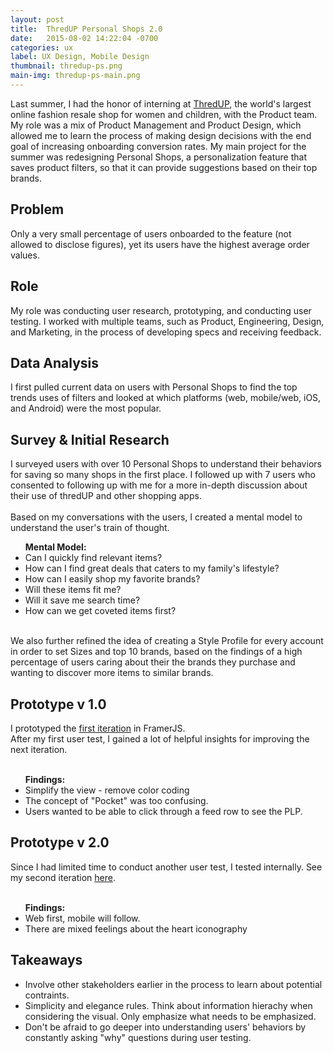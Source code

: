 ```yaml
---
layout: post
title:  ThredUP Personal Shops 2.0
date:   2015-08-02 14:22:04 -0700
categories: ux
label: UX Design, Mobile Design
thumbnail: thredup-ps.png
main-img: thredup-ps-main.png
---
```

<section>
    Last summer, I had the honor of interning at <a href="http://thredup.com">ThredUP</a>, the world's largest online fashion resale shop for women and children, with the Product team. My role was a mix of Product Management and Product Design, which allowed me to learn  the process of making design decisions with the end goal of increasing onboarding conversion rates. My main project for the summer was redesigning Personal Shops, a personalization feature that saves product filters, so that it can provide suggestions based on their top brands.
</section>

<div class="row">
  <div class="col-md-6 project-problem">
  		<h2 class="block-title">Problem</h2>
  		  Only a very small percentage of users onboarded to the feature (not allowed to disclose figures), yet its users have the highest average order values.
  </div>
  <div class="col-md-6 project-role">
  	<h2 class="block-title">Role</h2>
  		My role was conducting user research, prototyping, and conducting user testing. I worked with multiple teams, such as Product, Engineering, Design, and Marketing, in the process of developing specs and receiving feedback.
  	</div>

</div>

<section>
<h1 class="section-title">Data Analysis</h1>

I first pulled current data on users with Personal Shops to find the top trends uses of filters and looked at which platforms (web, mobile/web, iOS, and Android) were the most popular.
</section>

<section>
<h1 class="section-title">Survey & Initial Research</h1>
I surveyed users with over 10 Personal Shops to understand their behaviors for saving so many shops in the first place. I followed up with 7 users who consented to following up with me for a more in-depth discussion about their use of thredUP and other shopping apps.
<br>
<br>
Based on my conversations with the users, I created a mental model to understand the user's train of thought.
<ul>
  <strong>Mental Model:</strong>
    <li>Can I quickly find relevant items?</li>
    <li>How can I find great deals that caters to my family's lifestyle?</li>
    <li>How can I easily shop my favorite brands?</li>
    <li>Will these items fit me?</li>
    <li>Will it save me search time?</li>
    <li>How can we get coveted items first?</li>
</ul>
<br>
We also further refined the idea of creating a Style Profile for every account in order to set Sizes and top 10 brands, based on the findings of a high percentage of users caring about their the brands they purchase and wanting to discover more items to similar brands.
</section>

<section>
	<h1 class="section-title">Prototype v 1.0</h1>
	I prototyped the <a href="http://share.framerjs.com/y2r6k8czd5k7/">first iteration</a> in FramerJS.
  <br>
  After my first user test, I gained a lot of helpful insights for improving the next iteration.
  <br>
  <br>
  <ul>
  <strong>Findings:</strong>
    <li>Simplify the view - remove color coding</li>
    <li>The concept of "Pocket" was too confusing.</li>
    <li>Users wanted to be able to click through a feed row to see the PLP.</li>
  </ul>
</section>

<section>
  <h1 class="section-title">Prototype v 2.0</h1>
  Since I had limited time to conduct another user test, I tested internally. See my second iteration <a href="http://share.framerjs.com/daab0qd1fmzh/">here</a>.
  <br>
  <br>
  <ul>
  <strong>Findings:</strong>
    <li>Web first, mobile will follow.</li>
    <li>There are mixed feelings about the heart iconography</li>
  </ul>
</section>

<section>
<h1 class="section-title">Takeaways</h1>
<ul>
	<li>Involve other stakeholders earlier in the process to learn about potential contraints.</li>
	<li>Simplicity and elegance rules. Think about information hierachy when considering the visual. Only emphasize what needs to be emphasized. </li>
	<li>Don't be afraid to go deeper into understanding users' behaviors by constantly asking "why" questions during user testing.</li>
</ul>
</section>




<!-- {% highlight ruby %}
def print_hi(name)
  puts "Hi, #{name}"
end
print_hi('Tom')
#=> prints 'Hi, Tom' to STDOUT.
{% endhighlight %}

Check out the [Jekyll docs][jekyll-docs] for more info on how to get the most out of Jekyll. File all bugs/feature requests at [Jekyll’s GitHub repo][jekyll-gh]. If you have questions, you can ask them on [Jekyll Talk][jekyll-talk].

[jekyll-docs]: http://jekyllrb.com/docs/home
[jekyll-gh]:   https://github.com/jekyll/jekyll
[jekyll-talk]: https://talk.jekyllrb.com/ -->
